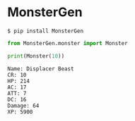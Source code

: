 # MonsterGen

```shell script
$ pip install MonsterGen
```
```python
from MonsterGen.monster import Monster

print(Monster(10))
```

```
Name: Displacer Beast
CR: 10
HP: 214
AC: 17
ATT: 7
DC: 16
Damage: 64
XP: 5900
```

